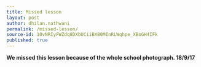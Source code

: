 ```yaml
---
title: Missed lesson
layout: post
author: dhilan.nathwani
permalink: /missed-lesson/
source-id: 1OvNRIyFWZdq8DXbUCiiBXB0MInRLWqhpe_XBoGH4IFk
published: true
---
```

**We missed this lesson because of the whole school photograph. 18/9/17**

